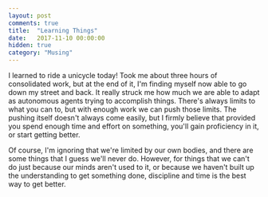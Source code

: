 ```yaml
---
layout: post
comments: true
title:  "Learning Things"
date:   2017-11-10 00:00:00
hidden: true
category: "Musing"
---
```


I learned to ride a unicycle today! Took me about three hours of consolidated work, but at the end of it, I'm finding myself now able to go down my street and back. It really struck me how much we are able to adapt as autonomous agents trying to accomplish things. There's always limits to what you can to, but with enough work we can push those limits. The pushing itself doesn't always come easily, but I firmly believe that provided you spend enough time and effort on something, you'll gain proficiency in it, or start getting better.

Of course, I'm ignoring that we're limited by our own bodies, and there are some things that I guess we'll never do. However, for things that we can't do just because our minds aren't used to it, or because we haven't built up the understanding to get something done, discipline and time is the best way to get better.
